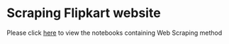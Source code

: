 
# Scraping Flipkart website 

Please click [here](web%20scraping/Notebook) to view the notebooks containing Web Scraping method



























